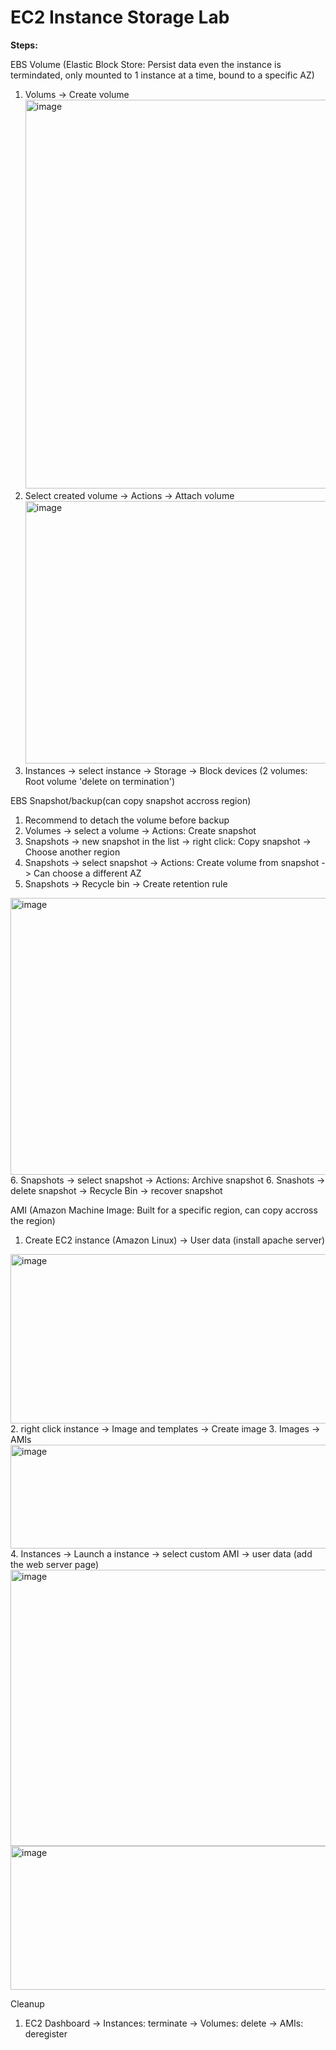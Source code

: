 # EC2 Instance Storage Lab

**Steps:**

EBS Volume (Elastic Block Store: Persist data even the instance is termindated, only mounted to 1 instance at a time, bound to a specific AZ)
1. Volums -> Create volume
   <img width="850" height="622" alt="image" src="https://github.com/user-attachments/assets/dd651ed9-88e1-4182-8ebe-d48484d84fe0" />
2. Select created volume -> Actions -> Attach volume
   <img width="642" height="420" alt="image" src="https://github.com/user-attachments/assets/08aa01e8-eac2-478b-a2c5-52d63c9014e5" />
3. Instances -> select instance -> Storage -> Block devices (2 volumes: Root volume 'delete on termination')

EBS Snapshot/backup(can copy snapshot accross region)
1. Recommend to detach the volume before backup
2. Volumes -> select a volume -> Actions: Create snapshot
3. Snapshots -> new snapshot in the list -> right click: Copy snapshot -> Choose another region
4. Snapshots -> select snapshot -> Actions: Create volume from snapshot -> Can choose a different AZ
5. Snapshots -> Recycle bin -> Create retention rule
  <img width="1008" height="443" alt="image" src="https://github.com/user-attachments/assets/9b70f7e5-03dc-448c-9412-ebd8a419e065" />
6. Snapshots -> select snapshot -> Actions: Archive snapshot
6. Snashots -> delete snapshot -> Recycle Bin -> recover snapshot


AMI (Amazon Machine Image: Built for a specific region, can copy accross the region)
1. Create EC2 instance (Amazon Linux) -> User data (install apache server) 
  <img width="717" height="271" alt="image" src="https://github.com/user-attachments/assets/2e57134b-cf9b-4d75-9094-846ef08e6e8e" />
2. right click instance -> Image and templates -> Create image
3. Images -> AMIs 
   <img width="1660" height="166" alt="image" src="https://github.com/user-attachments/assets/4930e1f0-ff62-452a-be72-964668572411" />
4. Instances -> Launch a instance -> select custom AMI -> user data (add the web server page)
   <img width="986" height="442" alt="image" src="https://github.com/user-attachments/assets/726fa540-8581-49a4-b2d7-975b28178835" />
   <img width="677" height="230" alt="image" src="https://github.com/user-attachments/assets/26c917fa-2a4f-4d8c-84cb-64f02ced762e" />

Cleanup
1. EC2 Dashboard -> Instances: terminate -> Volumes: delete -> AMIs: deregister
